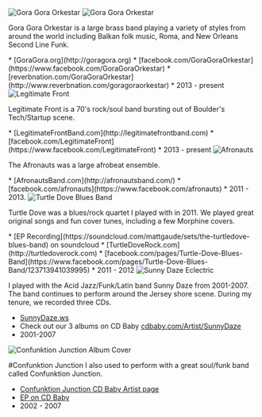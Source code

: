 <img class="band" src="/images/gora_gora_orkestar.png" alt="Gora Gora Orkestar"/>
<img class="band" src="/images/gora_gora_orkestar.jpg" alt="Gora Gora Orkestar"/>

Gora Gora Orkestar is a large brass band playing a variety of styles from around the world including Balkan folk music, Roma, and New Orleans Second Line Funk.

<div class="clear"></div>
* [GoraGora.org](http://goragora.org)
* [facebook.com/GoraGoraOrkestar](https://www.facebook.com/GoraGoraOrkestar)
* [reverbnation.com/GoraGoraOrkestar](http://www.reverbnation.com/goragoraorkestar)
* 2013 - present


<img class="band" src="/images/legitimate_front.jpg" alt="Legitimate Front"/>

Legitimate Front is a 70's rock/soul band bursting out of Boulder's Tech/Startup scene.
<div class="clear"></div>
* [LegitimateFrontBand.com](http://legitimatefrontband.com)
* [facebook.com/LegitimateFront](https://www.facebook.com/LegitimateFront)
* 2013 - present



<img class="band" src="/images/afronauts.jpg" alt="Afronauts"/>

The Afronauts was a large afrobeat ensemble.

<div class="clear"></div>
* [AfronautsBand.com](http://afronautsband.com/)
* [facebook.com/afronauts](https://www.facebook.com/afronauts)
* 2011 - 2013.


<img class="band" src="/images/turtle_dove.jpg" alt="Turtle Dove Blues Band"/>

Turtle Dove was a blues/rock quartet I played with in 2011. We played great original
songs and fun cover tunes, including a few Morphine covers.

<div class="clear"></div>
 * [EP Recording](https://soundcloud.com/mattgaude/sets/the-turtledove-blues-band) on soundcloud
 * [TurtleDoveRock.com](http://turtledoverock.com)
 * [facebook.com/pages/Turtle-Dove-Blues-Band](https://www.facebook.com/pages/Turtle-Dove-Blues-Band/123713941039995)
 * 2011 - 2012


<img class="band" src="/images/eclectric_cover.jpg" alt="Sunny Daze Eclectric"/>

I played with the Acid Jazz/Funk/Latin band Sunny Daze from 2001-2007. The band continues to perform around the
Jersey shore scene. During my tenure, we recorded three CDs.
<div class="clear"></div>

* [SunnyDaze.ws](http://www.sunnydaze.ws)
* Check out our 3 albums on CD Baby [cdbaby.com/Artist/SunnyDaze](http://cdbaby.com/Artist/SunnyDaze)
* 2001-2007

<img class="band" src="/images/confunktion_junction_cover.jpg"
alt="Confunktion Junction Album Cover"/>

#Confunktion Junction
I also used to perform with a great soul/funk band called Confunktion Junction.
<div class="clear"></div>

* [Confunktion Junction CD Baby Artist page](http://cdbaby.com/Artist/ConfunktionJunction)
* [EP on CD Baby](http://cdbaby.com/cd/confunktion)
* 2002 - 2007

